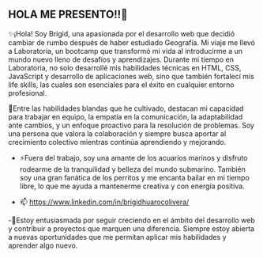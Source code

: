 ## HOLA ME PRESENTO!!👋


✨¡Hola! Soy Brigid, una apasionada por el desarrollo web que decidió cambiar de rumbo después de haber estudiado Geografía. Mi viaje me llevó a Laboratoria, un bootcamp que transformó mi vida al introducirme a un mundo nuevo lleno de desafíos y aprendizajes. Durante mi tiempo en Laboratoria, no solo desarrollé mis habilidades técnicas en HTML, CSS, JavaScript y desarrollo de aplicaciones web, sino que también fortalecí mis life skills, las cuales son esenciales para el éxito en cualquier entorno profesional.

💪​Entre las habilidades blandas que he cultivado, destacan mi capacidad para trabajar en equipo, la empatía en la comunicación, la adaptabilidad ante cambios, y un enfoque proactivo para la resolución de problemas. Soy una persona que valora la colaboración y siempre busca aportar al crecimiento colectivo mientras continúa aprendiendo y mejorando.

- ⚡Fuera del trabajo, soy una amante de los acuarios marinos y disfruto rodearme de la tranquilidad y belleza del mundo submarino. También soy una gran fanática de los perritos y me encanta bailar en mi tiempo libre, lo que me ayuda a mantenerme creativa y con energía positiva.
  
- 📫 https://www.linkedin.com/in/brigidhuarocolivera/

-🌱Estoy entusiasmada por seguir creciendo en el ámbito del desarrollo web y contribuir a proyectos que marquen una diferencia. Siempre estoy abierta a nuevas oportunidades que me permitan aplicar mis habilidades y aprender algo nuevo.

